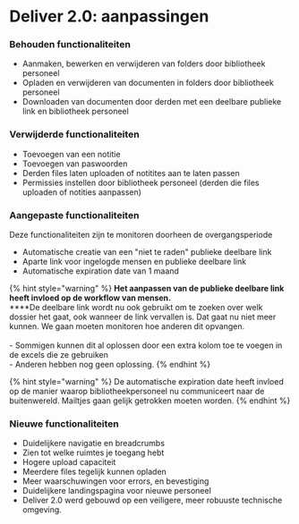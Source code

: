 # Deliver 2.0: aanpassingen

### Behouden functionaliteiten

* Aanmaken, bewerken en verwijderen van folders door bibliotheek personeel
* Opladen en verwijderen van documenten in folders door bibliotheek personeel
* Downloaden van documenten door derden met een deelbare publieke link en bibliotheek personeel

### Verwijderde functionaliteiten

* Toevoegen van een notitie
* Toevoegen van paswoorden
* Derden files laten uploaden of notitites aan te laten passen
* Permissies instellen door bibliotheek personeel (derden die files uploaden of notities aanpassen)

### Aangepaste functionaliteiten

Deze functionaliteiten zijn te monitoren doorheen de overgangsperiode

* Automatische creatie van een "niet te raden" publieke deelbare link
* Aparte link voor ingelogde mensen en publieke deelbare link
* Automatische expiration date van 1 maand

{% hint style="warning" %}
**Het aanpassen van de publieke deelbare link heeft invloed op de workflow van mensen.**\
****De deelbare link wordt nu ook gebruikt om te zoeken over welk dossier het gaat, ook wanneer de link vervallen is. Dat gaat nu niet meer kunnen. We gaan moeten monitoren hoe anderen dit opvangen.\
\
\- Sommigen kunnen dit al oplossen door een extra kolom toe te voegen in de excels die ze gebruiken\
\- Anderen hebben nog geen oplossing.
{% endhint %}

{% hint style="warning" %}
De automatische expiration date heeft invloed op de manier waarop bibliotheekpersoneel nu communiceert naar de buitenwereld. Mailtjes gaan gelijk getrokken moeten worden.
{% endhint %}

### Nieuwe functionaliteiten

* Duidelijkere navigatie en breadcrumbs
* Zien tot welke ruimtes je toegang hebt
* Hogere upload capaciteit
* Meerdere files tegelijk kunnen opladen
* Meer waarschuwingen voor errors, en bevestiging
* Duidelijkere landingspagina voor nieuwe personeel
* Deliver 2.0 werd gebouwd op een veiligere, meer robuuste technische omgeving.
